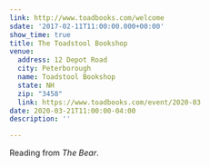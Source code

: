 ```yaml
---
link: http://www.toadbooks.com/welcome
sdate: '2017-02-11T11:00:00.000+00:00'
show_time: true
title: The Toadstool Bookshop
venue:
  address: 12 Depot Road
  city: Peterborough
  name: Toadstool Bookshop
  state: NH
  zip: "3458"
  link: https://www.toadbooks.com/event/2020-03
date: 2020-03-21T11:00:00-04:00
description: ''

---
```

Reading from _The Bear_.